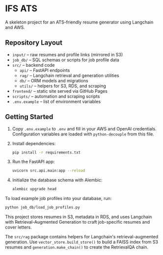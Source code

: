 # IFS ATS

A skeleton project for an ATS-friendly resume generator using Langchain and AWS.

## Repository Layout

- `input/` – raw resumes and profile links (mirrored in S3)
- `job_db/` – SQL schemas or scripts for job profile data
- `src/` – backend code
  - `api/` – FastAPI endpoints
  - `rag/` – Langchain retrieval and generation utilities
  - `db/` – ORM models and migrations
  - `utils/` – helpers for S3, RDS, and scraping
- `frontend/` – static site served via GitHub Pages
- `scripts/` – automation and scraping scripts
- `.env.example` – list of environment variables

## Getting Started

1. Copy `.env.example` to `.env` and fill in your AWS and OpenAI credentials.
   Configuration variables are loaded with `python-decouple` from this file.
   
2. Install dependencies:
   ```bash
   pip install -r requirements.txt
   ```
3. Run the FastAPI app:
   ```bash
   uvicorn src.api.main:app --reload
   ```
4. Initialize the database schema with Alembic:
   ```bash
   alembic upgrade head
   ```
To load example job profiles into your database, run:
```bash
python job_db/load_job_profiles.py
```

This project stores resumes in S3, metadata in RDS, and uses Langchain with Retrieval-Augmented Generation to craft job-specific resumes and cover letters.

The `src/rag` package contains helpers for Langchain's retrieval-augmented generation. Use `vector_store.build_store()` to build a FAISS index from S3 resumes and `generation.make_chain()` to create the RetrievalQA chain.
